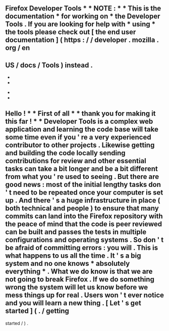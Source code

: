 #
Firefox
Developer
Tools
*
*
NOTE
:
*
*
This
is
the
documentation
*
for
working
on
*
the
Developer
Tools
.
If
you
are
looking
for
help
with
*
using
*
the
tools
please
check
out
[
the
end
user
documentation
]
(
https
:
/
/
developer
.
mozilla
.
org
/
en
-
US
/
docs
/
Tools
)
instead
.
-
-
-
*
*
Hello
!
*
*
First
of
all
*
*
thank
you
for
making
it
this
far
!
*
*
Developer
Tools
is
a
complex
web
application
and
learning
the
code
base
will
take
some
time
even
if
you
'
re
a
very
experienced
contributor
to
other
projects
.
Likewise
getting
and
building
the
code
locally
sending
contributions
for
review
and
other
essential
tasks
can
take
a
bit
longer
and
be
a
bit
different
from
what
you
'
re
used
to
seeing
.
But
there
are
good
news
:
most
of
the
initial
lengthy
tasks
don
'
t
need
to
be
repeated
once
your
computer
is
set
up
.
And
there
'
s
a
huge
infrastructure
in
place
(
both
technical
and
people
)
to
ensure
that
many
commits
can
land
into
the
Firefox
repository
with
the
peace
of
mind
that
the
code
is
peer
reviewed
can
be
built
and
passes
the
tests
in
multiple
configurations
and
operating
systems
.
So
don
'
t
be
afraid
of
committing
errors
:
you
will
.
This
is
what
happens
to
us
all
the
time
.
It
'
s
a
big
system
and
no
one
knows
*
absolutely
everything
*
.
What
we
do
know
is
that
we
are
not
going
to
break
Firefox
.
If
we
do
something
wrong
the
system
will
let
us
know
before
we
mess
things
up
for
real
.
Users
won
'
t
ever
notice
and
you
will
learn
a
new
thing
.
[
Let
'
s
get
started
]
(
.
/
getting
-
started
/
)
.
